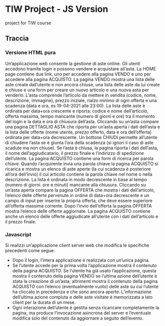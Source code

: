 # TIW Project - JS Version
project for TIW course
## Traccia
### Versione HTML pura
Un’applicazione web consente la gestione di aste online. Gli utenti accedono tramite login e possono vendere e acquistare all’asta. La HOME page contiene due link, uno per accedere alla pagina VENDO e uno per accedere alla pagina ACQUISTO.  La pagina VENDO mostra una lista delle aste create dall’utente e non ancora chiuse, una lista delle aste da lui create e chiuse e una form per creare un nuovo articolo e una nuova asta per venderlo. L'asta comprende l’articolo da mettere in vendita (codice, nome, descrizione, immagine), prezzo iniziale, rialzo minimo di ogni offerta e una scadenza (data e ora, es 19-04-2021 alle 23:00). La lista delle aste è ordinata per data+ora crescente e riporta: codice e nome dell’articolo, offerta massima, tempo mancante (numero di giorni e ore) tra il momento del login e la data e ora di chiusura dell’asta. Cliccando su un’asta compare una pagina DETTAGLIO ASTA che riporta per un’asta aperta i dati dell’asta e la lista delle offerte (nome utente, prezzo offerto, data e ora dell’offerta) ordinata per data+ora decrescente. Un bottone CHIUDI permette all’utente di chiudere l’asta se è giunta l’ora della scadenza (si ignori il caso di aste scadute ma non chiuse). Se l’asta è chiusa, la pagina riporta i dati dell’asta, il nome dell’aggiudicatario, il prezzo finale e l’indirizzo di spedizione dell’utente.  La pagina ACQUISTO contiene una form di ricerca per parola chiave. Quando l’acquirente invia una parola chiave  la pagina ACQUISTO si ricarica e mostra un elenco di aste aperte (la cui scadenza è posteriore all’ora dell’invio) il cui articolo contiene  la parola chiave nel nome o nella descrizione. La lista è ordinata in modo decrescente in base al tempo (numero di giorni.  ore e minuti) mancante alla chiusura. Cliccando su un’asta aperta compare la pagina OFFERTA che mostra i dati dell’articolo, l’elenco delle offerte pervenute in ordine di data+ora decrescente e un campo di input per inserire la propria offerta, che deve essere superiore all’offerta massima corrente. Dopo l’invio dell’offerta la pagina OFFERTA mostra l’elenco delle offerte aggiornate. La pagina ACQUISTO contiene anche un elenco delle offerte aggiudicate all’utente con i dati dell’articolo e il prezzo finale.
### Javascript
Si realizzi un’applicazione client server web che modifica le specifiche precedenti come segue:
- Dopo il login, l’intera applicazione è realizzata con un’unica pagina. 
- Se l’utente accede per la prima volta l’applicazione mostra il contenuto della pagina ACQUISTO. Se l’utente ha già usato l’applicazione, questa mostra il contenuto della pagina VENDO se l’ultima azione dell’utente è stata la creazione di un’asta; altrimenti mostra il contenuto della pagina ACQUISTO con l’elenco (eventualmente vuoto) delle aste su cui l’utente ha cliccato in precedenza e che sono ancora aperte. L’informazione dell’ultima azione compiuta e delle aste visitate è memorizzata a lato client per la durata di un mese.
- Ogni interazione dell’utente è gestita senza ricaricare completamente la pagina, ma produce l’invocazione asincrona del server e l’eventuale modifica solo del contenuto da aggiornare a seguito dell’evento.
